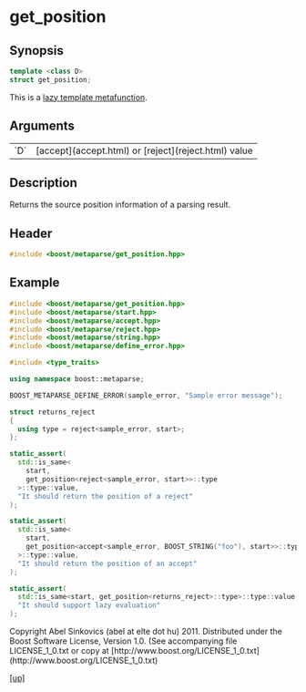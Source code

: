 # get_position

## Synopsis

```cpp
template <class D>
struct get_position;
```

This is a [lazy template metafunction](lazy_metafunction.html).

## Arguments

<table cellpadding='0' cellspacing='0'>
  <tr>
    <td>`D`</td>
    <td>[accept](accept.html) or [reject](reject.html) value</td>
  </tr>
</table>

## Description

Returns the source position information of a parsing result.

## Header

```cpp
#include <boost/metaparse/get_position.hpp>
```

## Example

```cpp
#include <boost/metaparse/get_position.hpp>
#include <boost/metaparse/start.hpp>
#include <boost/metaparse/accept.hpp>
#include <boost/metaparse/reject.hpp>
#include <boost/metaparse/string.hpp>
#include <boost/metaparse/define_error.hpp>

#include <type_traits>

using namespace boost::metaparse;

BOOST_METAPARSE_DEFINE_ERROR(sample_error, "Sample error message");

struct returns_reject
{
  using type = reject<sample_error, start>;
};

static_assert(
  std::is_same<
    start,
    get_position<reject<sample_error, start>>::type
  >::type::value,
  "It should return the position of a reject"
);

static_assert(
  std::is_same<
    start,
    get_position<accept<sample_error, BOOST_STRING("foo"), start>>::type
  >::type::value,
  "It should return the position of an accept"
);

static_assert(
  std::is_same<start, get_position<returns_reject>::type>::type::value,
  "It should support lazy evaluation"
);
```

<p class="copyright">
Copyright Abel Sinkovics (abel at elte dot hu) 2011.
Distributed under the Boost Software License, Version 1.0.
(See accompanying file LICENSE_1_0.txt or copy at
[http://www.boost.org/LICENSE_1_0.txt](http://www.boost.org/LICENSE_1_0.txt)
</p>

[[up]](reference.html)

